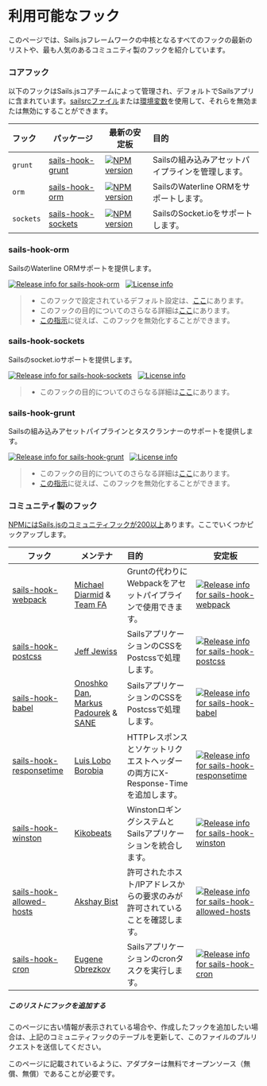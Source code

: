 # 利用可能なフック


このページでは、Sails.jsフレームワークの中核となるすべてのフックの最新のリストや、最も人気のあるコミュニティ製のフックを紹介しています。

### コアフック

以下のフックはSails.jsコアチームによって管理され、デフォルトでSailsアプリに含まれています。[sailsrcファイル](https://sailsguides.jp/doc/concepts/configuration/using-sailsrc-files)または[環境変数](https://sailsguides.jp/docu/concepts/configuration#?setting-sailsconfig-values-directly-using-environment-variables)を使用して、それらを無効または無効にすることができます。


| フック           | パッケージ       | 最新の安定板   | 目的     |
|:---------------|---------------|-------------------------|:------------|
| `grunt`        | [sails-hook-grunt](https://npmjs.com/package/sails-hook-grunt)      | [![NPM version](https://badge.fury.io/js/sails-hook-grunt.png)](http://badge.fury.io/js/sails-hook-grunt)     | Sailsの組み込みアセットパイプラインを管理します。
| `orm`          | [sails-hook-orm](https://npmjs.com/package/sails-hook-orm)          | [![NPM version](https://badge.fury.io/js/sails-hook-orm.png)](http://badge.fury.io/js/sails-hook-orm)         | SailsのWaterline ORMをサポートします。
| `sockets`      | [sails-hook-sockets](https://npmjs.com/package/sails-hook-sockets)  | [![NPM version](https://badge.fury.io/js/sails-hook-sockets.png)](http://badge.fury.io/js/sails-hook-sockets) | SailsのSocket.ioをサポートします。

### sails-hook-orm

SailsのWaterline ORMサポートを提供します。

[![Release info for sails-hook-orm](https://img.shields.io/npm/dm/sails-hook-orm.svg?style=plastic)](http://npmjs.com/package/sails-hook-orm) &nbsp; [![License info](https://img.shields.io/npm/l/sails-hook-orm.svg?style=plastic)](http://npmjs.com/package/sails-hook-orm)

> + このフックで設定されているデフォルト設定は、[ここ](https://www.npmjs.com/package/sails-hook-orm#implicit-defaults)にあります。
> + このフックの目的についてのさらなる詳細は[ここ](https://www.npmjs.com/package/sails-hook-orm#purpose)にあります。
> + [この指示](https://www.npmjs.com/package/sails-hook-orm#can-i-disable-this-hook)に従えば、このフックを無効化することができます。

### sails-hook-sockets

Sailsのsocket.ioサポートを提供します。

[![Release info for sails-hook-sockets](https://img.shields.io/npm/dm/sails-hook-sockets.svg?style=plastic)](http://npmjs.com/package/sails-hook-sockets) &nbsp; [![License info](https://img.shields.io/npm/l/sails-hook-sockets.svg?style=plastic)](http://npmjs.com/package/sails-hook-sockets)

> + このフックの目的についてのさらなる詳細は[ここ](https://www.npmjs.com/package/sails-hook-sockets#purpose)にあります。

### sails-hook-grunt

Sailsの組み込みアセットパイプラインとタスクランナーのサポートを提供します。

[![Release info for sails-hook-grunt](https://img.shields.io/npm/dm/sails-hook-grunt.svg?style=plastic)](http://npmjs.com/package/sails-hook-grunt) &nbsp; [![License info](https://img.shields.io/npm/l/sails-hook-grunt.svg?style=plastic)](http://npmjs.com/package/sails-hook-grunt)

> + このフックの目的についてのさらなる詳細は[ここ](https://www.npmjs.com/package/sails-hook-grunt#purpose)にあります。
> + [この指示](https://www.npmjs.com/package/sails-hook-grunt#can-i-disable-this-hook)に従えば、このフックを無効化することができます。


### コミュニティ製のフック

[NPMにはSails.jsのコミュニティフックが200以上](https://www.npmjs.com/search?q=sails+hook)あります。ここでいくつかピックアップします。

| フック        | メンテナ  | 目的        | 安定板 |
|-------------|-------------|:---------------|----------------|
| [sails-hook-webpack](https://www.npmjs.com/package/sails-hook-webpack) | [Michael Diarmid](https://github.com/Salakar) &amp; [Team FA](http://teamfa.com/)| Gruntの代わりにWebpackをアセットパイプラインで使用できます。 | [![Release info for sails-hook-webpack](https://img.shields.io/npm/dm/sails-hook-webpack.svg?style=plastic)](http://npmjs.com/package/sails-hook-webpack)
| [sails-hook-postcss](https://www.npmjs.com/package/sails-hook-postcss) | [Jeff Jewiss](https://github.com/jeffjewiss)| SailsアプリケーションのCSSをPostcssで処理します。 | [![Release info for sails-hook-postcss](https://img.shields.io/npm/dm/sails-hook-postcss.svg?style=plastic)](http://npmjs.com/package/sails-hook-postcss)
| [sails-hook-babel](https://www.npmjs.com/package/sails-hook-babel) |  [Onoshko Dan](https://github.com/dangreen), [Markus Padourek](https://github.com/globegitter) &amp; [SANE](http://sanestack.com/) | SailsアプリケーションのCSSをPostcssで処理します。 | [![Release info for sails-hook-babel](https://img.shields.io/npm/dm/sails-hook-babel.svg?style=plastic)](http://npmjs.com/package/sails-hook-babel)
| [sails-hook-responsetime](https://www.npmjs.com/package/sails-hook-responsetime) | [Luis Lobo Borobia](https://github.com/luislobo)| HTTPレスポンスとソケットリクエストヘッダーの両方にX-Response-Timeを追加します。 | [![Release info for sails-hook-responsetime](https://img.shields.io/npm/dm/sails-hook-responsetime.svg?style=plastic)](http://npmjs.com/package/sails-hook-responsetime)
| [sails-hook-winston](https://www.npmjs.com/package/sails-hook-winston) | [Kikobeats](https://github.com/Kikobeats) | WinstonロギングシステムとSailsアプリケーションを統合します。 | [![Release info for sails-hook-winston](https://img.shields.io/npm/dm/sails-hook-winston.svg?style=plastic)](http://npmjs.com/package/sails-hook-winston)
| [sails-hook-allowed-hosts](https://www.npmjs.com/package/sails-hook-allowed-hosts) | [Akshay Bist](https://github.com/elssar) | 許可されたホスト/IPアドレスからの要求のみが許可されていることを確認します。 | [![Release info for sails-hook-allowed-hosts](https://img.shields.io/npm/dm/sails-hook-allowed-hosts.svg?style=plastic)](http://npmjs.com/package/sails-hook-allowed-hosts)
| [sails-hook-cron](https://www.npmjs.com/package/sails-hook-cron) | [Eugene Obrezkov](https://github.com/ghaiklor) | Sailsアプリケーションのcronタスクを実行します。 | [![Release info for sails-hook-cron](https://img.shields.io/npm/dm/sails-hook-cron.svg?style=plastic)](http://npmjs.com/package/sails-hook-cron)


##### このリストにフックを追加する

このページに古い情報が表示されている場合や、作成したフックを追加したい場合は、上記のコミュニティフックのテーブルを更新して、このファイルのプルリクエストを送信してください。


このページに記載されているように、アダプターは無料でオープンソース（無償、無償）であることが必要です。


<docmeta name="displayName" value="Available hooks">
<docmeta name="displayName_ja" value="利用可能なフック">
